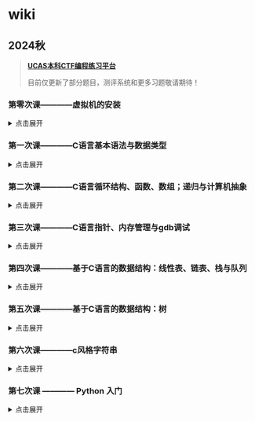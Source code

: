# wiki

## 2024秋

> [**UCAS本科CTF编程练习平台**](https://ucas-ctf.github.io/Coding)
>
> 目前仅更新了部分题目，测评系统和更多习题敬请期待！

### 第零次课————虚拟机的安装

<details>
<summary>点击展开</summary>
<div markdown="1">

#### 讲义

[环境搭建](https://ucas-ctf.github.io/posts/2024/0_VirtualMachine/env)

#### 补充资料

[环境搭建——Mac](https://ucas-ctf.github.io/posts/2024/0_VirtualMachine/setup-env-on-macOS)

[(刚开始写还没写完)如何安装单系统/多系统Linux](https://ucas-ctf.github.io/posts/2024/0_VirtualMachine/env_2)

[如何使用SHELL](https://ucas-ctf.github.io/posts/2024/0_VirtualMachine/how-to-use-shell)

#### Q&A

[答疑——虚拟机及C语言环境配置相关问题的解答](https://ucas-ctf.github.io/posts/2024/0_VirtualMachine/qa_1)

</div>
</details>

### 第一次课————C语言基本语法与数据类型

<details>
<summary>点击展开</summary>
<div markdown="1">

#### 讲义

[C基础——编写、编译](https://ucas-ctf.github.io/posts/2024/1_basic_C/c_s0)

[C基础——数据类型](https://ucas-ctf.github.io/posts/2024/1_basic_C/c_s1)

#### 课堂笔记

[2024.09.19 C基础第一次课笔记](https://ucas-ctf.github.io/posts/2024/1_basic_C/c_s1_notes)

#### 补充资料

[计算机基本组成与结构](https://ucas-ctf.github.io/posts/2024/1_basic_C/ca)

[C基础——Makefile与Cmake](https://ucas-ctf.github.io/posts/2024/1_basic_C/make)

</div>
</details>

### 第二次课————C语言循环结构、函数、数组；递归与计算机抽象

<details>
<summary>点击展开</summary>
<div markdown="1">

#### 讲义

[C基础——循环结构、函数、数组、递归、计算机抽象](https://ucas-ctf.github.io/posts/2024/1_basic_C/c_s2)

#### 补充资料

</div>
</details>

### 第三次课————C语言指针、内存管理与gdb调试

<details>
<summary>点击展开</summary>
<div markdown="1">

#### 讲义

[C基础——指针、内存管理、gdb调试](https://ucas-ctf.github.io/posts/2024/1_basic_C/c_s3)

</div>
</details>

### 第四次课————基于C语言的数据结构：线性表、链表、栈与队列

<details>
<summary>点击展开</summary>
<div markdown="1">

#### 讲义

[C语言进阶——线性表与单向链表](https://ucas-ctf.github.io/posts/2024/2_advanced_C/ds_s1)

[C语言进阶——栈](https://ucas-ctf.github.io/posts/2024/2_advanced_C/ds_s2)

[C语言进阶——队列](https://ucas-ctf.github.io/posts/2024/2_advanced_C/ds_s3)

#### 补充资料

[双向链表](https://ucas-ctf.github.io/posts/2024/2_advanced_C/ds_ex1)

[用数组实现栈和队列](https://ucas-ctf.github.io/posts/2024/2_advanced_C/ds_ex2)

[计算机中的程序运行时栈](https://ucas-ctf.github.io/posts/2024/2_advanced_C/ds_ex3)

</div>
</details>

### 第五次课————基于C语言的数据结构：树

<details>
<summary>点击展开</summary>
<div markdown="1">

#### 讲义

[C语言进阶——树](https://ucas-ctf.github.io/posts/2024/2_advanced_C/ds_s4)

</div>
</details>

### 第六次课————c风格字符串

<details>
<summary>点击展开</summary>
<div markdown="1">

#### 讲义

[C语言进阶——C风格字符串](https://ucas-ctf.github.io/posts/2024/2_advanced_C/string)

</div>
</details>

### 第七次课 ———— Python 入门

<details>
<summary>点击展开</summary>
<div markdown="1">

#### 讲义

[Basic Python Introduction](https://ucas-ctf.github.io/posts/2024/3_basic_Python/trivial-python-introduction)

[Learn Some Python with Retro Computer Battle Games](https://ucas-ctf.github.io/posts/2024/3_basic_Python/learn-some-python-with-retro-computer-battle-games)


</div>
</details>
